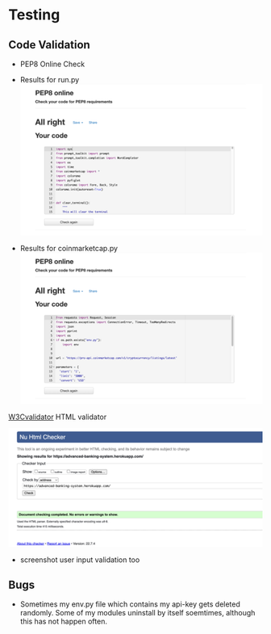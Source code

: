# Testing 

## Code Validation

- PEP8 Online Check

- Results for run.py
![main page](documentation/images/code-validation-main.png)

- Results for coinmarketcap.py
![coinmarketcap page](documentation/images/code-validation-coinmarketcap.png)

[W3Cvalidator](https://validator.w3.org/) HTML validator

![html validator](documentation/images/html-validator.png)
- screenshot user input validation too


## Bugs

- Sometimes my env.py file which contains my api-key gets deleted randomly. Some of my modules uninstall by itself soemtimes, although this has not happen often.